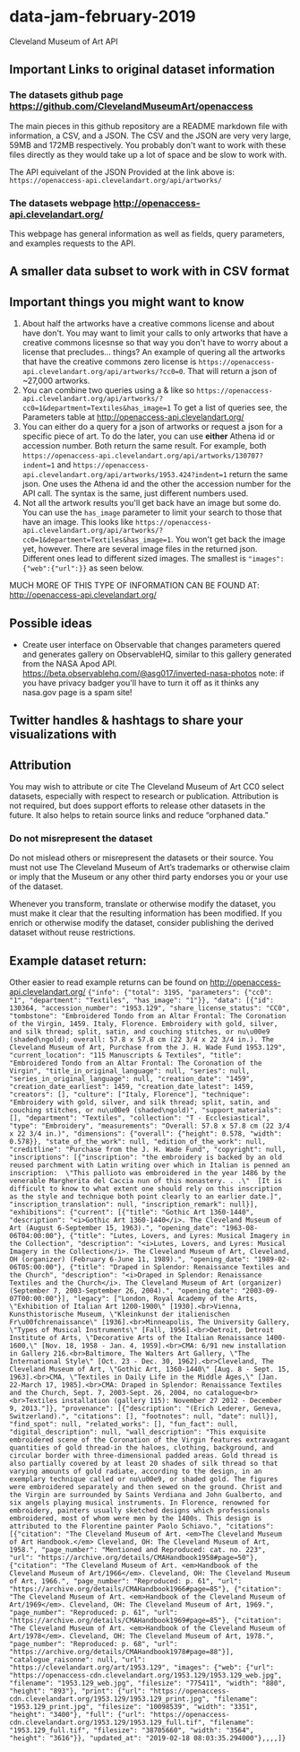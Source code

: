 # data-jam-february-2019
Cleveland Museum of Art API


## Important Links to original dataset information

### The datasets github page https://github.com/ClevelandMuseumArt/openaccess
The main pieces in this github repository are a README markdown file with information, a CSV, and a JSON. The CSV and the JSON are very very large, 59MB and 172MB respectively. You probably don't want to work with these files directly as they would take up a lot of space and be slow to work with.

The API equivelant of the JSON Provided at the link above is: `https://openaccess-api.clevelandart.org/api/artworks/`

### The datasets webpage http://openaccess-api.clevelandart.org/
This webpage has general information as well as fields, query parameters, and examples requests to the API. 

## A smaller data subset to work with in CSV format

## Important things you might want to know
1. About half the artworks have a creative commons license and about have don't. You may want to limit your calls to only artworks that have a creative commons licesnse so that way you don't have to worry about a license that precludes... things? An example of quering all the artworks that have the creative commons zero license is `https://openaccess-api.clevelandart.org/api/artworks/?cc0=0`. That will return a json of ~27,000 artworks.
2. You can combine two queries using a & like so `https://openaccess-api.clevelandart.org/api/artworks/?cc0=1&department=Textiles&has_image=1` To get a list of queries see, the Parameters table at http://openaccess-api.clevelandart.org/
3. You can either do a query for a json of artworks or request a json for a specific piece of art. To do the later, you can use <b>either</b> Athena id or accession number. Both return the same result. For example, both `https://openaccess-api.clevelandart.org/api/artworks/130707?indent=1` and `https://openaccess-api.clevelandart.org/api/artworks/1953.424?indent=1` return the same json. One uses the Athena id and the other the accession number for the API call. The syntax is the same, just different numbers used.
4. Not all the artwork results you'll get back have an image but some do. You can use the `has_image` parameter to limit your search to those that have an image. This looks like `https://openaccess-api.clevelandart.org/api/artworks/?cc0=1&department=Textiles&has_image=1`. You won't get back the image yet, however. There are several image files in the returned json. Different ones lead to different sized images. The smallest is `"images":{"web":{"url":`<url you want is here>`}}` as seen below.

MUCH MORE OF THIS TYPE OF INFORMATION CAN BE FOUND AT: http://openaccess-api.clevelandart.org/


## Possible ideas
- Create user interface on Observable that changes parameters quered and generates gallery on ObservableHQ, similar to this gallery generated from the NASA Apod API. https://beta.observablehq.com/@asg017/inverted-nasa-photos note: if you have privacy badger you'll have to turn it off as it thinks any nasa.gov page is a spam site!


## Twitter handles & hashtags to share your visualizations with


## Attribution 
You may wish to attribute or cite The Cleveland Museum of Art CC0 select datasets, especially with respect to research or publication. Attribution is not required, but does support efforts to release other datasets in the future. It also helps to retain source links and reduce “orphaned data.”  

### Do not misrepresent the dataset
Do not mislead others or misrepresent the datasets or their source. You must not use The Cleveland Museum of Art’s trademarks or otherwise claim or imply that the Museum or any other third party endorses you or your use of the dataset. 

Whenever you transform, translate or otherwise modify the dataset, you must make it clear that the resulting information has been modified. If you enrich or otherwise modify the dataset, consider publishing the derived dataset without reuse restrictions. 


## Example dataset return:
Other easier to read example returns can be found on http://openaccess-api.clevelandart.org/
`{"info": {"total": 3195, "parameters": {"cc0": "1", "department": "Textiles", "has_image": "1"}}, "data": [{"id": 130364, "accession_number": "1953.129", "share_license_status": "CC0", "tombstone": "Embroidered Tondo from an Altar Frontal: The Coronation of the Virgin, 1459. Italy, Florence. Embroidery with gold, silver, and silk thread; split, satin, and couching stitches, or nu\u00e9 (shaded\ngold); overall: 57.8 x 57.8 cm (22 3/4 x 22 3/4 in.). The Cleveland Museum of Art, Purchase from the J. H. Wade Fund 1953.129", "current_location": "115 Manuscripts & Textiles", "title": "Embroidered Tondo from an Altar Frontal: The Coronation of the Virgin", "title_in_original_language": null, "series": null, "series_in_original_language": null, "creation_date": "1459", "creation_date_earliest": 1459, "creation_date_latest": 1459, "creators": [], "culture": ["Italy, Florence"], "technique": "Embroidery with gold, silver, and silk thread; split, satin, and couching stitches, or nu\u00e9 (shaded\ngold)", "support_materials": [], "department": "Textiles", "collection": "T - Ecclesiastical", "type": "Embroidery", "measurements": "Overall: 57.8 x 57.8 cm (22 3/4 x 22 3/4 in.)", "dimensions": {"overall": {"height": 0.578, "width": 0.578}}, "state_of_the_work": null, "edition_of_the_work": null, "creditline": "Purchase from the J. H. Wade Fund", "copyright": null, "inscriptions": [{"inscription": "the embroidery is backed by an old reused parchment with Latin writing over which in Italian is penned an inscription:  \"This pallioto was embroidered in the year 1486 by the venerable Margherita del Caccia nun of this monastery. . .\"  [It is difficult to know to what extent one should rely on this inscription as the style and technique both point clearly to an earlier date.]", "inscription_translation": null, "inscription_remark": null}], "exhibitions": {"current": [{"title": "Gothic Art 1360-1440", "description": "<i>Gothic Art 1360-1440</i>. The Cleveland Museum of Art (August 6-September 15, 1963).", "opening_date": "1963-08-06T04:00:00"}, {"title": "Lutes, Lovers, and Lyres: Musical Imagery in the Collection", "description": "<i>Lutes, Lovers, and Lyres: Musical Imagery in the Collection</i>. The Cleveland Museum of Art, Cleveland, OH (organizer) (February 6-June 11, 1989).", "opening_date": "1989-02-06T05:00:00"}, {"title": "Draped in Splendor: Renaissance Textiles and the Church", "description": "<i>Draped in Splendor: Renaissance Textiles and the Church</i>. The Cleveland Museum of Art (organizer) (September 7, 2003-September 26, 2004).", "opening_date": "2003-09-07T00:00:00"}], "legacy": ["London, Royal Academy of the Arts, \"Exhibition of Italian Art 1200-1900\" [1930].<br>Vienna, Kunsthistorische Museum, \"Kleinkunst der italienischen Fr\u00fchrenaissance\" [1936].<br>Minneapolis, The University Gallery, \"Types of Musical Instruments\" [Fall, 1956].<br>Detroit, Detroit Institute of Arts, \"Decorative Arts of the Italian Renaissance 1400-1600,\" [Nov. 18, 1958 - Jan. 4, 1959].<br>CMA: 6/91 new installation in Gallery 216.<br>Baltimore, The Walters Art Gallery, \"The International Style\" [Oct. 23 - Dec. 30, 1962].<br>Cleveland, The Cleveland Museum of Art, \"Gothic Art, 1360-1440\" [Aug. 8 - Sept. 15, 1963].<br>CMA, \"Textiles in Daily Life in the Middle Ages,\" [Jan. 22-March 17, 1985].<br>CMA: Draped in Splendor: Renaissance Textiles and the Church, Sept. 7, 2003-Sept. 26, 2004, no catalogue<br><br>Textiles installation (gallery 115): November 27 2012 - December 9, 2013."]}, "provenance": [{"description": "(Erich Lederer, Geneva, Switzerland).", "citations": [], "footnotes": null, "date": null}], "find_spot": null, "related_works": [], "fun_fact": null, "digital_description": null, "wall_description": "This exquisite embroidered scene of the Coronation of the Virgin features extravagant quantities of gold thread-in the haloes, clothing, background, and circular border with three-dimensional padded areas. Gold thread is also partially covered by at least 20 shades of silk thread so that varying amounts of gold radiate, according to the design, in an exemplary technique called or nu\u00e9, or shaded gold. The figures were embroidered separately and then sewed on the ground. Christ and the Virgin are surrounded by Saints Verdiana and John Gualberto, and six angels playing musical instruments. In Florence, renowned for embroidery, painters usually sketched designs which professionals embroidered, most of whom were men by the 1400s. This design is attributed to the Florentine painter Paolo Schiavo.", "citations": [{"citation": "The Cleveland Museum of Art. <em>The Cleveland Museum of Art Handbook.</em> Cleveland, OH: The Cleveland Museum of Art, 1958.", "page_number": "Mentioned and Reproduced: cat. no. 223", "url": "https://archive.org/details/CMAHandbook1958#page=50"}, {"citation": "The Cleveland Museum of Art. <em>Handbook of the Cleveland Museum of Art/1966</em>. Cleveland, OH: The Cleveland Museum of Art, 1966.", "page_number": "Reproduced: p. 61", "url": "https://archive.org/details/CMAHandbook1966#page=85"}, {"citation": "The Cleveland Museum of Art. <em>Handbook of the Cleveland Museum of Art/1969</em>. Cleveland, OH: The Cleveland Museum of Art, 1969.", "page_number": "Reproduced: p. 61", "url": "https://archive.org/details/CMAHandbook1969#page=85"}, {"citation": "The Cleveland Museum of Art. <em>Handbook of the Cleveland Museum of Art/1978</em>. Cleveland, OH: The Cleveland Museum of Art, 1978.", "page_number": "Reproduced: p. 68", "url": "https://archive.org/details/CMAHandbook1978#page=88"}], "catalogue_raisonne": null, "url": "https://clevelandart.org/art/1953.129", "images": {"web": {"url": "https://openaccess-cdn.clevelandart.org/1953.129/1953.129_web.jpg", "filename": "1953.129_web.jpg", "filesize": "775411", "width": "880", "height": "893"}, "print": {"url": "https://openaccess-cdn.clevelandart.org/1953.129/1953.129_print.jpg", "filename": "1953.129_print.jpg", "filesize": "10098539", "width": "3351", "height": "3400"}, "full": {"url": "https://openaccess-cdn.clevelandart.org/1953.129/1953.129_full.tif", "filename": "1953.129_full.tif", "filesize": "38705660", "width": "3564", "height": "3616"}}, "updated_at": "2019-02-18 08:03:35.294000"},,,,]}`


